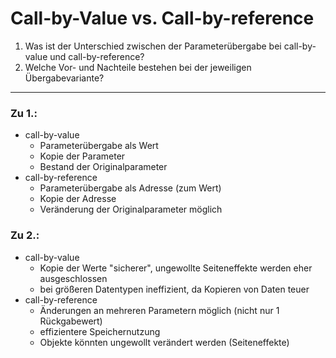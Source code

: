# Call-by-Value vs. Call-by-reference
1. Was ist der Unterschied zwischen der Parameterübergabe bei call-by-value und call-by-reference?
2. Welche Vor- und Nachteile bestehen bei der jeweiligen Übergabevariante?
---
### Zu 1.:
- call-by-value
    - Parameterübergabe als Wert
    - Kopie der Parameter
    - Bestand der Originalparameter
- call-by-reference
    - Parameterübergabe als Adresse (zum Wert)
    - Kopie der Adresse
    - Veränderung der Originalparameter möglich
### Zu 2.:
- call-by-value
    - Kopie der Werte "sicherer", ungewollte Seiteneffekte werden eher ausgeschlossen
    - bei größeren Datentypen ineffizient, da Kopieren von Daten teuer
- call-by-reference
    - Änderungen an mehreren Parametern möglich (nicht nur 1 Rückgabewert)
    - effizientere Speichernutzung
    - Objekte könnten ungewollt verändert werden (Seiteneffekte)
